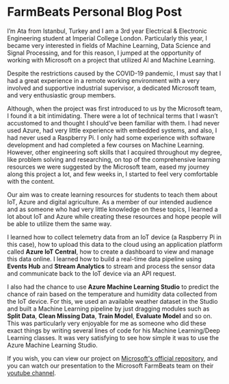 # FarmBeats Personal Blog Post

I’m Ata from Istanbul, Turkey and I am a 3rd year Electrical & Electronic Engineering student at Imperial College London. Particularly this year, I became very interested in fields of Machine Learning, Data Science and Signal Processing, and for this reason, I jumped at the opportunity of working with Microsoft on a project that utilized AI and Machine Learning.

Despite the restrictions caused by the COVID-19 pandemic, I must say that I had a great experience in a remote working environment with a very involved and supportive industrial supervisor, a dedicated Microsoft team, and very enthusiastic group members. 

Although, when the project was first introduced to us by the Microsoft team, I found it a bit intimidating. There were a lot of technical terms that I wasn’t accustomed to and thought I should’ve been familiar with them. I had never used Azure, had very little experience with embedded systems, and also, I had never used a Raspberry Pi. I only had some experience with software development and had completed a few courses on Machine Learning. However, other engineering soft skills that I acquired throughout my degree, like problem solving and researching, on top of the comprehensive learning resources we were suggested by the Microsoft team, eased my journey along this project a lot, and few weeks in, I started to feel very comfortable with the content.

Our aim was to create learning resources for students to teach them about IoT, Azure and digital agriculture. As a member of our intended audience and as someone who had very little knowledge on these topics, I learned a lot about IoT and Azure while creating these resources and hope people will be able to utilize them the same way.

I learned how to collect telemetry data from an IoT device (a Raspberry Pi in this case), how to upload this data to the cloud using an application platform called **Azure IoT Central**, how to create a dashboard to view and manage this data online. I learned how to build a real-time data pipeline using **Events Hub** and **Stream Analytics** to stream and process the sensor data and communicate back to the IoT device via an API request.

I also had the chance to use **Azure Machine Learning Studio** to predict the chance of rain based on the temperature and humidity data collected from the IoT device. For this, we used an available weather dataset in the Studio and built a Machine Learning pipeline by just dragging modules such as **Split Data**, **Clean Missing Data**, **Train Model**, **Evaluate Model** and so on. This was particularly very enjoyable for me as someone who did these exact things by writing several lines of code for his Machine Learning/Deep Learning classes. It was very satisfying to see how simple it was to use the Azure Machine Learning Studio.

If you wish, you can view our project on [Microsoft's official repository](https://github.com/microsoft/FarmBeats-UniversityCommunity), and you can watch our presentation to the Microsoft FarmBeats team on their [youtube channel](https://www.youtube.com/watch?v=LlQ9sxX97xg&t=348s).
